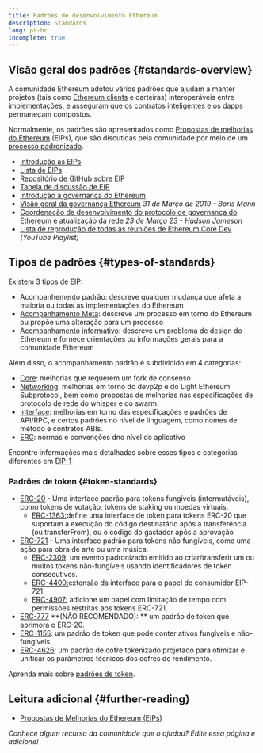 ```yaml
---
title: Padrões de desenvolvimento Ethereum
description: Standards
lang: pt-br
incomplete: true
---
```


## Visão geral dos padrões {#standards-overview}

A comunidade Ethereum adotou vários padrões que ajudam a manter projetos (tais como [Ethereum clients](/developers/docs/nodes-and-clients/) e carteiras) interoperáveis entre implementações, e asseguram que os contratos inteligentes e os dapps permaneçam compostos.

Normalmente, os padrões são apresentados como [Propostas de melhorias do Ethereum](/eips/) (EIPs), que são discutidas pela comunidade por meio de um [processo padronizado](https://eips.ethereum.org/EIPS/eip-1).

- [Introdução às EIPs](/eips/)
- [Lista de EIPs](https://eips.ethereum.org/)
- [Repositório de GitHub sobre EIP](https://github.com/ethereum/EIPs)
- [Tabela de discussão de EIP](https://ethereum-magicians.org/c/eips)
- [Introdução à governança do Ethereum](/governance/)
- [Visão geral da governança Ethereum](https://web.archive.org/web/20201107234050/https://blog.bmannconsulting.com/ethereum-governance/) _31 de Março de 2019 - Boris Mann_
- [Coordenação de desenvolvimento do protocolo de governança do Ethereum e atualização da rede](https://hudsonjameson.com/2020-03-23-ethereum-protocol-development-governance-and-network-upgrade-coordination/) _23 de Março 23 - Hudson Jameson_
- [Lista de reprodução de todas as reuniões de Ethereum Core Dev](https://www.youtube.com/@EthereumProtocol) _(YouTube Playlist)_

## Tipos de padrões {#types-of-standards}

Existem 3 tipos de EIP:

- Acompanhemento padrão: descreve qualquer mudança que afeta a maioria ou todas as implementações do Ethereum
- [Acompanhamento Meta](https://eips.ethereum.org/meta): descreve um processo em torno do Ethereum ou propõe uma alteração para um processo
- [Acompanhamento informativo](https://eips.ethereum.org/informational): descreve um problema de design do Ethereum e fornece orientações ou informações gerais para a comunidade Ethereum

Além disso, o acompanhamento padrão é subdividido em 4 categorias:

- [Core](https://eips.ethereum.org/core): melhorias que requerem um fork de consenso
- [Networking](https://eips.ethereum.org/networking): melhorias em torno do devp2p e do Light Ethereum Subprotocol, bem como propostas de melhorias nas especificações de protocolo de rede do whisper e do swarm.
- [Interface](https://eips.ethereum.org/interface): melhorias em torno das especificações e padrões de API/RPC, e certos padrões no nível de linguagem, como nomes de método e contratos ABIs.
- [ERC](https://eips.ethereum.org/erc): normas e convenções dno nível do aplicativo

Encontre informações mais detalhadas sobre esses tipos e categorias diferentes em [EIP-1](https://eips.ethereum.org/EIPS/eip-1#eip-types)

### Padrões de token {#token-standards}

- [ERC-20](/developers/docs/standards/tokens/erc-20/) - Uma interface padrão para tokens fungíveis (intermutáveis), como tokens de votação, tokens de staking ou moedas virtuais.
  - [ERC-1363:](/developers/docs/standards/tokens/erc-1363/)define uma interface de token para tokens ERC-20 que suportam a execução do código destinatário após a transferência (ou transferFrom), ou o código do gastador após a aprovação
- [ERC-721](/developers/docs/standards/tokens/erc-721/) - Uma interface padrão para tokens não fungíveis, como uma ação para obra de arte ou uma música.
  - [ERC-2309](https://eips.ethereum.org/EIPS/eip-2309): um evento padronizado emitido ao criar/transferir um ou muitos tokens não-fungíveis usando identificadores de token consecutivos.
  - [ERC-4400:](https://eips.ethereum.org/EIPS/eip-4400)extensão da interface para o papel do consumidor EIP-721
  - [ERC-4907:](https://eips.ethereum.org/EIPS/eip-4907) adicione um papel com limitação de tempo com permissões restritas aos tokens ERC-721.
- [ERC-777](/developers/docs/standards/tokens/erc-777/) **(NÃO RECOMENDADO): ** um padrão de token que aprimora o ERC-20.
- [ERC-1155](/developers/docs/standards/tokens/erc-1155/): um padrão de token que pode conter ativos fungíveis e não-fungíveis.
- [ERC-4626](/developers/docs/standards/tokens/erc-4626/): um padrão de cofre tokenizado projetado para otimizar e unificar os parâmetros técnicos dos cofres de rendimento.

Aprenda mais sobre [padrões de token](/developers/docs/standards/tokens/).

## Leitura adicional {#further-reading}

- [Propostas de Melhorias do Ethereum (EIPs)](/eips/)

_Conhece algum recurso da comunidade que o ajudou? Edite essa página e adicione!_
